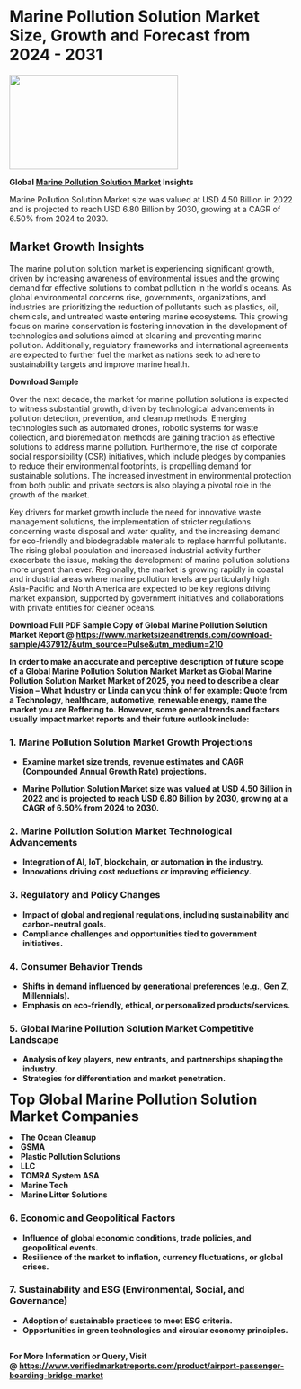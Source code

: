<H1>Marine Pollution Solution Market Size, Growth and Forecast from 2024 - 2031</H1><img class="aligncenter size-medium wp-image-584254" src="https://thirdeyenews.in/wp-content/uploads/2024/09/Global-Market-Research-300x168.jpeg" alt="" width="300" height="168" /><p><strong>Global&nbsp;<a href="https://www.marketsizeandtrends.com/download-sample/437912/&amp;utm_source=Pulse&amp;utm_medium=210">Marine Pollution Solution Market</a> Insights</strong></p><p>Marine Pollution Solution Market size was valued at USD 4.50 Billion in 2022 and is projected to reach USD 6.80 Billion by 2030, growing at a CAGR of 6.50% from 2024 to 2030.</p><p><h2>Market Growth Insights</h2> <p>The marine pollution solution market is experiencing significant growth, driven by increasing awareness of environmental issues and the growing demand for effective solutions to combat pollution in the world's oceans. As global environmental concerns rise, governments, organizations, and industries are prioritizing the reduction of pollutants such as plastics, oil, chemicals, and untreated waste entering marine ecosystems. This growing focus on marine conservation is fostering innovation in the development of technologies and solutions aimed at cleaning and preventing marine pollution. Additionally, regulatory frameworks and international agreements are expected to further fuel the market as nations seek to adhere to sustainability targets and improve marine health.</p> <p><strong>Download Sample</strong></p> <p>Over the next decade, the market for marine pollution solutions is expected to witness substantial growth, driven by technological advancements in pollution detection, prevention, and cleanup methods. Emerging technologies such as automated drones, robotic systems for waste collection, and bioremediation methods are gaining traction as effective solutions to address marine pollution. Furthermore, the rise of corporate social responsibility (CSR) initiatives, which include pledges by companies to reduce their environmental footprints, is propelling demand for sustainable solutions. The increased investment in environmental protection from both public and private sectors is also playing a pivotal role in the growth of the market.</p> <p>Key drivers for market growth include the need for innovative waste management solutions, the implementation of stricter regulations concerning waste disposal and water quality, and the increasing demand for eco-friendly and biodegradable materials to replace harmful pollutants. The rising global population and increased industrial activity further exacerbate the issue, making the development of marine pollution solutions more urgent than ever. Regionally, the market is growing rapidly in coastal and industrial areas where marine pollution levels are particularly high. Asia-Pacific and North America are expected to be key regions driving market expansion, supported by government initiatives and collaborations with private entities for cleaner oceans.</p> <p><strong></p><p><span class=""><strong>Download Full PDF Sample Copy of Global Marine Pollution Solution Market Report</strong> @ <a href="https://www.marketsizeandtrends.com/download-sample/437912/&amp;utm_source=Pulse&amp;utm_medium=210" target="_blank">https://www.marketsizeandtrends.com/download-sample/437912/&amp;utm_source=Pulse&amp;utm_medium=210</a></span></p><p>In order to make an accurate and perceptive description of future scope of a Global&nbsp;Marine Pollution Solution Market Market as Global&nbsp;Marine Pollution Solution Market Market of 2025, you need to describe a clear Vision &ndash; What Industry or Linda can you think of for example: Quote from a Technology, healthcare, automotive, renewable energy, name the market you are Reffering to. However, some general trends and factors usually impact market reports and their future outlook include:</p><h3>1.&nbsp;<strong>Marine Pollution Solution Market Growth Projections</strong></h3><ul><li>Examine market size trends, revenue estimates and CAGR (Compounded Annual Growth Rate) projections.</li><li><p>Marine Pollution Solution Market size was valued at USD 4.50 Billion in 2022 and is projected to reach USD 6.80 Billion by 2030, growing at a CAGR of 6.50% from 2024 to 2030.</p></li></ul><h3>2.&nbsp;<strong>Marine Pollution Solution Market Technological Advancements</strong></h3><ul><li>Integration of AI, IoT, blockchain, or automation in the industry.</li><li>Innovations driving cost reductions or improving efficiency.</li></ul><h3>3.&nbsp;<strong>Regulatory and Policy Changes</strong></h3><ul><li>Impact of global and regional regulations, including sustainability and carbon-neutral goals.</li><li>Compliance challenges and opportunities tied to government initiatives.</li></ul><h3>4.&nbsp;<strong>Consumer Behavior Trends</strong></h3><ul><li>Shifts in demand influenced by generational preferences (e.g., Gen Z, Millennials).</li><li>Emphasis on eco-friendly, ethical, or personalized products/services.</li></ul><h3>5.&nbsp;<strong>Global Marine Pollution Solution Market Competitive Landscape</strong></h3><ul><li>Analysis of key players, new entrants, and partnerships shaping the industry.</li><li>Strategies for differentiation and market penetration.</li></ul><p data-pm-slice="1 1 []"><span style="color: inherit; font-family: inherit; font-size: 25px;">Top Global Marine Pollution Solution Market Companies</span></p><div class="" data-test-id=""><p><li>The Ocean Cleanup</li><li> GSMA</li><li> Plastic Pollution Solutions</li><li> LLC</li><li> TOMRA System ASA</li><li> Marine Tech</li><li> Marine Litter Solutions</li></p></div><h3>6.&nbsp;<strong>Economic and Geopolitical Factors</strong></h3><ul><li>Influence of global economic conditions, trade policies, and geopolitical events.</li><li>Resilience of the market to inflation, currency fluctuations, or global crises.</li></ul><h3>7.&nbsp;<strong>Sustainability and ESG (Environmental, Social, and Governance)</strong></h3><ul><li>Adoption of sustainable practices to meet ESG criteria.</li><li>Opportunities in green technologies and circular economy principles.</li></ul><h2><strong style="font-size: 14px;">For More Information or Query, Visit @&nbsp;</strong><a style="background-color: #ffffff; font-size: 14px;" href="https://www.marketsizeandtrends.com/report/marine-pollution-solution-market/" target="_blank">https://www.verifiedmarketreports.com/product/airport-passenger-boarding-bridge-market</a></h2>
